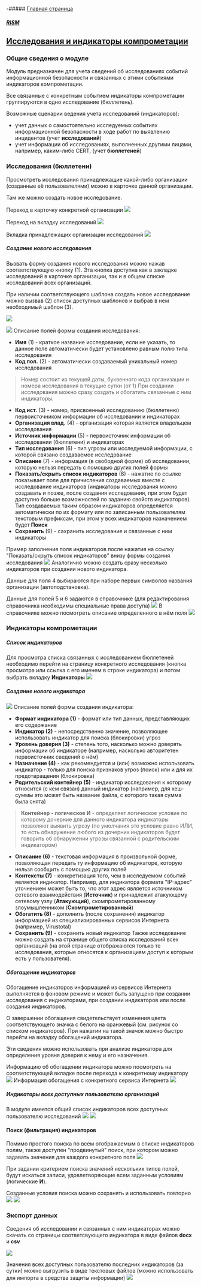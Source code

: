-##### [Главная страница](../../index.md)
##### [RISM](../index.md)
## [Исследования и индикаторы компрометации](./rism/investigation/index.md)
### Общие сведения о модуле
Модуль предназначен для учета сведений об исследованиях событий информационной безопасности и связанных с этими событиями индикаторов компрометации.

Все связанные с конкретным событием индикаторы компрометации группируются в одно исследование (бюллетень).

Возможные сценарии ведения учета исследований (индикаторов):
* учет данных о самостоятельно исследуемых событиях информационной безопасности в ходе работ по выявлению инцидентов (учет **исследований**)
* учет информации об исследованиях, выполненных другими лицами, например, каким-либо CERT, (учет **бюллетеней**)

### Исследования (бюллетени)
Просмотреть исследования принадлежащие какой-либо организации (созданные её пользователями) можно в карточке данной организации.

Там же можно создать новое исследование.

Переход в карточку конкретной организации
![](organizations1.png)

Переход на вкладку исследований
![](organization1.png)

Вкладка принадлежащих организации исследований
![](organization_investigations1.png)

##### Создание нового исследования
Вызвать форму создания нового исследования можно нажав соответствующую кнопку (1). Эта кнопка доступна как в закладке исследований в карточке организации, так и в общем списке исследований всех организаций.

При наличии соответствующего шаблона создать новое исследование можно вызвав (2) список доступных шаблонов и выбрав в нем необходимый шаблон (3).

![](new_investigation1.png)

![](investigation_form1.png)
Описание полей формы создания исследования:
* **Имя** (1) - краткое название исследование, если не указать, то данное поле автоматически будет установлено равным полю типа исследования
* **Код пол.** (2) - автоматически создаваемый уникальный номер исследования
> Номер состоит из текущей даты, буквенного кода организации и номера исследования в текущие сутки (от 1)
При создании исследования можно сразу создать и обогатить связанные с ним индикаторы.
* **Код ист.** (3) - номер, присвоенный исследованию (бюллетеню) первоисточником информации об исследовании и индикаторах
* **Организация влад.** (4) - организация которая является владельцем исследования
* **Источник информации** (5) -  первоисточник информации об исследовании (бюллетени) и индикаторах
* **Тип исследования** (6) - тип угрозы или исследуемой информации, с которой связано создаваемое исследование
* **Описание** (7) - информация (в свободной форме) об исследовании, которую нельзя передать с помощью других полей формы
* **Показать/скрыть список индикаторов** (8) - нажатие по ссылке показывает поле для причисления создаваемых вместе с исследование индикаторов (индикаторы исследования можно создавать и позже, после создания исследования, при этом будет доступно больше возможностей по заданию свойств индикаторов). Тип создаваемых таким образом индикаторов определяется автоматически по их формату или по записанным пользователям текстовым префиксам, при этом у всех индикаторов назначением будет **Поиск**
* **Сохранить** (9) - сахранить исследование и связанные с ним индикаторы

Пример заполнения поля индикаторов после нажатия на ссылку "Показать/скрыть список индикаторов" внизу формы создания исследования
![](investigation_form2.png)
Аналогично можно создать сразу несколько индикаторов при создании нового индикатора.

Данные для поля 4 выбираются при наборе первых символов названия организации (автоподстановка).

Данные для полей 5 и 6 задаются в справочнике (для редактирования справочника необходимы специальные права доступа)
![](references1.png)
В справочнике можно посмотреть описание определенного в нём поля
![](context1.png)
### Индикаторы компрометации
##### Список индикаторов
Для просмотра списка связанных с исследованием бюллетеней необходимо перейти на страницу конкретного исследования (кнопка просмотра или ссылка с его именем в строке индикатора) и потом выбрать вкладку **Индикаторы**
![](investigation_indicators1.png)

##### Создание нового индикатора
![](indicator_form1.png)
Описание полей формы создания индикатора:
* **Формат индикатора (1)** - формат или тип данных, представляющих его содержание
* **Индикатор (2)** - непосредственно значение, позволяющее использовать индикатор для поиска (блокировки) угроз
* **Уровень доверия (3)** - степень того, насколько можно доверять информации об индикаторе (например, насколько авторитетен первоисточник сведений о нём)
* **Назначение (4)** - как рекомендуется и (или) возможно использовать индикатор - только для поиска признаков угроз (поиск) или и для их предотвращения (блокировка)
* **Родительский контейнер (5)** - индикатор исследования к которому относится (с кем связан) данный индикатор (например, для хеш-суммы это может быть название файла, с которого такая сумма была снята)
> **Контейнер - логическое И** - определяет логическое условие по которому дочерние для данного индикатора индикаторы позволяют выявить угрозу (по умолчания это условие равно ИЛИ, то есть обнаружение любого из дочерних индикаторов будет говорить об обнаружении угрозы связанной с родительским индикатором)
* **Описание (6)** - текстовая информация в произвольной форме, позволяющая передать ту информацию об индикаторе, которую нельзя сообщить с помощью других полей
* **Контексты (7)** - конкретизация того, чем в исследуемом событий является индикатор. Например, для индикатора формата "IP-адрес" уточнением может быть то, что этот адрес является источником сетевого взаимодействия (**Источник**) и принадлежит атакующему сетевому узлу (**Атакующий**), скомпрометированному злоумышленником (**Скомпрометированный**)
* **Обогатить (8)** - дополнить (после сохранения) индикатор информацией из специализированных сервисов Интернета (например, Virustotal)
* **Сохранить (9)** - сохранить новый индикатор
Также исследование можно создать на странице общего списка исследований всех организаций (на этой странице отображаются только те исследования, которые относятся к организациям доступ к которым есть у пользователя).

##### Обогащение индикаторов
Обогащение индикаторов информацией из сервисов Интернета выполняется в фоновом режиме и может быть запущено при создании исследования с индикаторами, при создании индикаторов или после создания индикаторов.

О завершении обогащения свидетельствует изменения цвета соответствующего значка с белого на оранжевый (см. рисунок со списком индикаторов). При нажатии на такой значок можно быстро перейти на вкладку обогащений индикатора.

Эти сведения можно использовать при анализе индикатора для определения уровня доверия к нему и его назначения.

Информацию об обогащении индикатора можно посмотреть на соответствующей вкладке после перехода к конкретному индикатору
![](enrichments1.png)
Информация обогащения с конкретного сервиса Интернета
![](enrichments2.png)


##### Индикаторы всех доступных пользователю организаций
В модуле имеется общий список индикаторов всех доступных пользователю исследований 
![]( indicators_menu1.png)
![]( indicators1.png)
#### Поиск (фильтрация) индикаторов
Помимо простого поиска по всем отображаемым в списке индикаторов полям, также доступен "продвинутый" поиск, при котором можно задавать значения для каждого конкретного поля
![](search1.png)

При задании критерием поиска значений нескольких типов полей, будут искаться записи, удовлетворяющие всем заданным условиям (логические **И**).

Созданные условия поиска можно сохранять и использовать повторно
![](filter1.png)
![](filter2.png)
### Экспорт данных
Сведения об исследовании и связанных с ним индикаторах можно скачать со страницы соответсвующего индикатора в виде файлов **docx** и 
**csv**

![](investigation_reports1.png)

Значения всех доступных пользователю последних индикаторов (за сутки) можно выгрузить в виде текстовых файлов (можно использовать для импорта в средства защиты информации)
![](indicator_reports1.png)

